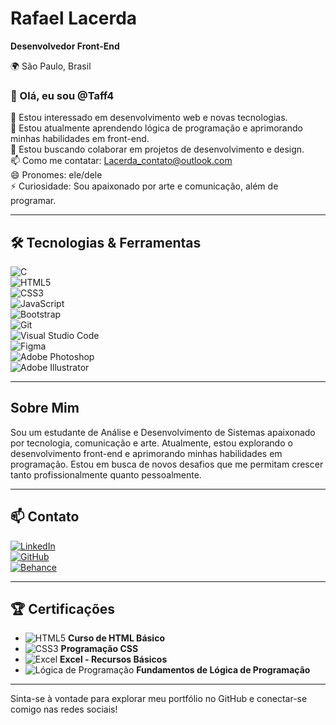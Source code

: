 # Rafael Lacerda  
**Desenvolvedor Front-End**  

🌍 São Paulo, Brasil  

### 👋 Olá, eu sou @Taff4  
👀 Estou interessado em desenvolvimento web e novas tecnologias.  
🌱 Estou atualmente aprendendo lógica de programação e aprimorando minhas habilidades em front-end.  
💞️ Estou buscando colaborar em projetos de desenvolvimento e design.  
📫 Como me contatar: Lacerda_contato@outlook.com  
😄 Pronomes: ele/dele  
⚡ Curiosidade: Sou apaixonado por arte e comunicação, além de programar.  

---

## 🛠 Tecnologias & Ferramentas

![C](https://img.shields.io/badge/-C-05122A?style=flat&logo=c)  
![HTML5](https://img.shields.io/badge/-HTML5-E34F26?style=flat&logo=html5&logoColor=white)  
![CSS3](https://img.shields.io/badge/-CSS3-1572B6?style=flat&logo=css3)  
![JavaScript](https://img.shields.io/badge/-JavaScript-F7DF1E?style=flat&logo=javascript&logoColor=333333)  
![Bootstrap](https://img.shields.io/badge/-Bootstrap-563D7C?style=flat&logo=bootstrap)  
![Git](https://img.shields.io/badge/-Git-F05032?style=flat&logo=git&logoColor=white)  
![Visual Studio Code](https://img.shields.io/badge/-VSCode-007ACC?style=flat&logo=visual-studio-code&logoColor=white)  
![Figma](https://img.shields.io/badge/-Figma-F24E1E?style=flat&logo=figma&logoColor=white)  
![Adobe Photoshop](https://img.shields.io/badge/-Photoshop-31A8FF?style=flat&logo=adobe-photoshop&logoColor=white)  
![Adobe Illustrator](https://img.shields.io/badge/-Illustrator-FF9A00?style=flat&logo=adobe-illustrator&logoColor=white)  

---

## Sobre Mim
Sou um estudante de Análise e Desenvolvimento de Sistemas apaixonado por tecnologia, comunicação e arte. Atualmente, estou explorando o desenvolvimento front-end e aprimorando minhas habilidades em programação. Estou em busca de novos desafios que me permitam crescer tanto profissionalmente quanto pessoalmente.

---

## 📫 Contato

[![LinkedIn](https://img.shields.io/badge/-LinkedIn-0077B5?style=flat&logo=LinkedIn&logoColor=white)](https://www.linkedin.com/in/rafael-lacerd)  
[![GitHub](https://img.shields.io/badge/-GitHub-181717?style=flat&logo=github)](https://github.com/Taff4)  
[![Behance](https://img.shields.io/badge/-Behance-1769FF?style=flat&logo=Behance&logoColor=white)](https://www.behance.net/rafaellacerda41)  

---

## 🏆 Certificações
- ![HTML5](https://img.shields.io/badge/-HTML5-E34F26?style=flat&logo=html5&logoColor=white) **Curso de HTML Básico**  
- ![CSS3](https://img.shields.io/badge/-CSS3-1572B6?style=flat&logo=css3) **Programação CSS**  
- ![Excel](https://img.shields.io/badge/-Excel-217346?style=flat&logo=microsoft-excel&logoColor=white) **Excel - Recursos Básicos**  
- ![Lógica de Programação](https://img.shields.io/badge/-Lógica-FF6F00?style=flat) **Fundamentos de Lógica de Programação**  

---

Sinta-se à vontade para explorar meu portfólio no GitHub e conectar-se comigo nas redes sociais!

